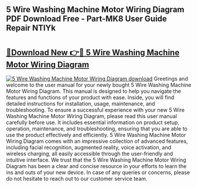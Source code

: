 ## 5 Wire Washing Machine Motor Wiring Diagram PDF Download Free - Part-MK8 User Guide Repair NTIYk

# <h2><a href="http://dfrv1p.blite.top/?on=5+Wire+Washing+Machine+Motor+Wiring+Diagram">🔗Download New 👉🔴 5 Wire Washing Machine Motor Wiring Diagram</a></h2>

[![5 Wire Washing Machine Motor Wiring Diagram download](https://i.imgur.com/lujVjoI.png)](http://dfrv1p.blite.top/?on=5+Wire+Washing+Machine+Motor+Wiring+Diagram)
Greetings and welcome to the user manual for your newly bought 5 Wire Washing Machine Motor Wiring Diagram. This manual is designed to help you navigate the features and functions of your product with ease. Inside, you will find detailed instructions for installation, usage, maintenance, and troubleshooting. To ensure a successful experience with your new 5 Wire Washing Machine Motor Wiring Diagram, please read this user manual carefully before use. It includes essential information on product setup, operation, maintenance, and troubleshooting, ensuring that you are able to use the product effectively and efficiently. 5 Wire Washing Machine Motor Wiring Diagram comes with an impressive collection of advanced features, including facial recognition, augmented reality, voice activation, and wireless charging, all easily accessible through the user-friendly and intuitive interface. We trust that the 5 Wire Washing Machine Motor Wiring Diagram has been a clear and concise resource in your efforts to learn the ins and outs of your new device. In case of any queries or concerns, please do not hesitate to reach out to our customer service team.
